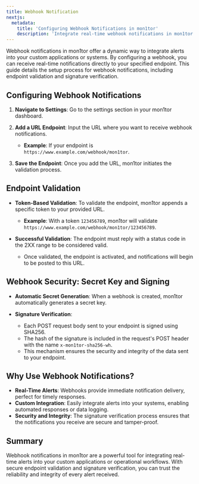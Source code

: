 ```yaml
---
title: Webhook Notification
nextjs:
  metadata:
    title: 'Configuring Webhook Notifications in mon1tor'
    description: 'Integrate real-time webhook notifications in mon1tor. Learn how to set up and validate your endpoint for secure communication.'
---
```


Webhook notifications in mon1tor offer a dynamic way to integrate alerts into your custom applications or systems. By configuring a webhook, you can receive real-time notifications directly to your specified endpoint. This guide details the setup process for webhook notifications, including endpoint validation and signature verification.

## Configuring Webhook Notifications

1. **Navigate to Settings**: Go to the settings section in your mon1tor dashboard.

2. **Add a URL Endpoint**: Input the URL where you want to receive webhook notifications.

   - **Example**: If your endpoint is `https://www.example.com/webhook/mon1tor`.

3. **Save the Endpoint**: Once you add the URL, mon1tor initiates the validation process.

## Endpoint Validation

- **Token-Based Validation**: To validate the endpoint, mon1tor appends a specific token to your provided URL.

  - **Example**: With a token `123456789`, mon1tor will validate `https://www.example.com/webhook/mon1tor/123456789`.

- **Successful Validation**: The endpoint must reply with a status code in the 2XX range to be considered valid.
  - Once validated, the endpoint is activated, and notifications will begin to be posted to this URL.

## Webhook Security: Secret Key and Signing

- **Automatic Secret Generation**: When a webhook is created, mon1tor automatically generates a secret key.

- **Signature Verification**:
  - Each POST request body sent to your endpoint is signed using SHA256.
  - The hash of the signature is included in the request's POST header with the name `x-mon1tor-sha256-wh`.
  - This mechanism ensures the security and integrity of the data sent to your endpoint.

## Why Use Webhook Notifications?

- **Real-Time Alerts**: Webhooks provide immediate notification delivery, perfect for timely responses.
- **Custom Integration**: Easily integrate alerts into your systems, enabling automated responses or data logging.
- **Security and Integrity**: The signature verification process ensures that the notifications you receive are secure and tamper-proof.

## Summary

Webhook notifications in mon1tor are a powerful tool for integrating real-time alerts into your custom applications or operational workflows. With secure endpoint validation and signature verification, you can trust the reliability and integrity of every alert received.
